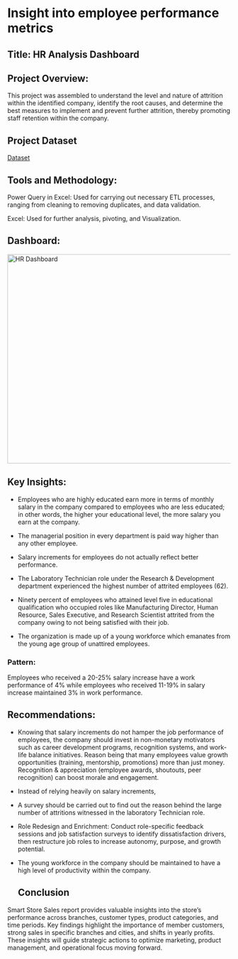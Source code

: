 # Insight into employee performance metrics

## Title: HR Analysis Dashboard

## Project Overview:

This project was assembled to understand the level and nature of attrition within the identified company, identify the root causes, and determine the best measures to implement and prevent further attrition, thereby promoting staff retention within the company.

## Project Dataset  
[Dataset](https://github.com/Eleazar19/HR-Analysis-Dashboard/blob/main/HR_Analytics.csv)


## Tools and Methodology:

Power Query in Excel: Used for carrying out necessary ETL processes, ranging from cleaning to removing duplicates, and data validation.

Excel: Used for further analysis, pivoting, and Visualization.


## Dashboard:
<img width="1346" height="471" alt="HR Dashboard" src="https://github.com/user-attachments/assets/c68670f5-8326-4f0c-83d6-ac57a51e38f9" />


## Key Insights:

- Employees who are highly educated earn more in terms of monthly salary in the company compared to employees who are less educated; in other words, the higher your educational level, the more salary you earn at the company.

- The managerial position in every department is paid way higher than any other employee.

- Salary increments for employees do not actually reflect better performance.

- The Laboratory Technician role under the Research & Development department experienced the highest number of attrited employees (62). 

- Ninety percent of employees who attained level five in educational qualification who occupied roles like Manufacturing Director, Human Resource, Sales Executive, and Research Scientist attrited from the company owing to not being satisfied with their job.

- The organization is made up of a young workforce which emanates from the young age group of unattired employees.



### Pattern:
Employees who received a 20-25% salary increase have a work performance of 4% while employees who received 11-19% in salary increase maintained 3% in work performance.


## Recommendations:

- Knowing that salary increments do not hamper the job performance of employees, the company should invest in non-monetary motivators such as career development programs, recognition systems, and work-life balance initiatives. Reason being that many employees value growth opportunities (training, mentorship, promotions) more than just money.   Recognition & appreciation (employee awards, shoutouts, peer recognition) can boost morale and engagement.

- Instead of relying heavily on salary increments, 

- A survey should be carried out to find out the reason behind the large number of attritions witnessed in the laboratory Technician role.

- Role Redesign and Enrichment: Conduct role-specific feedback sessions and job satisfaction surveys to identify dissatisfaction drivers, then restructure job roles to increase autonomy, purpose, and growth potential.

- The young workforce in the company should be maintained to have a high level of productivity within the company. 


  ## Conclusion

Smart Store Sales report provides valuable insights into the store’s performance across branches, customer types, product categories, and time periods. Key findings highlight the importance of member customers, strong sales in specific branches and cities, and shifts in yearly profits. These insights will guide strategic actions to optimize marketing, product management, and operational focus moving forward.

